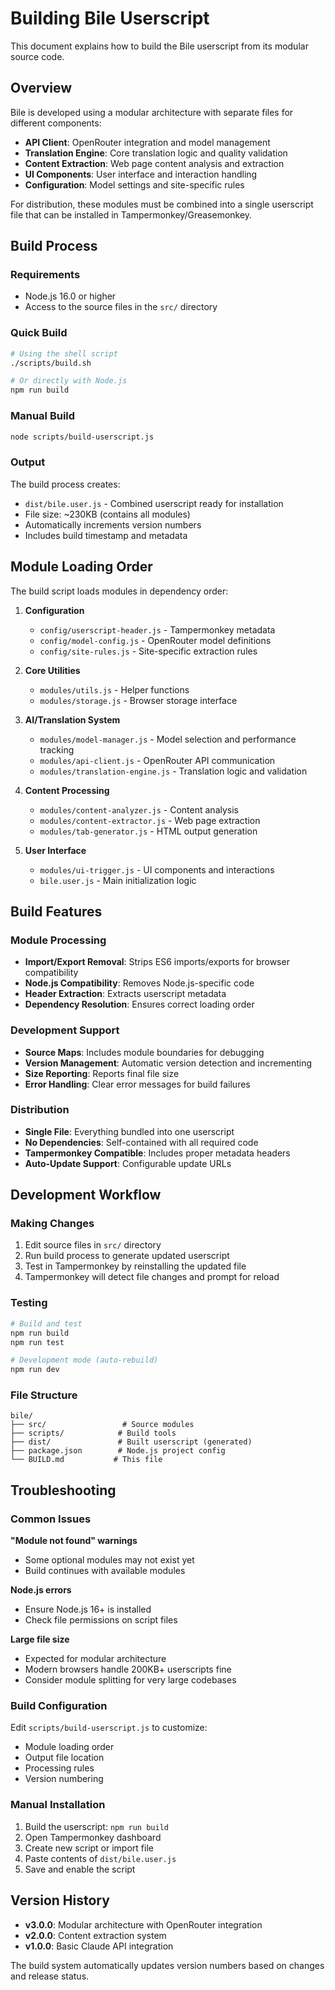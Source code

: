 # Building Bile Userscript

This document explains how to build the Bile userscript from its modular source code.

## Overview

Bile is developed using a modular architecture with separate files for different components:

- **API Client**: OpenRouter integration and model management
- **Translation Engine**: Core translation logic and quality validation  
- **Content Extraction**: Web page content analysis and extraction
- **UI Components**: User interface and interaction handling
- **Configuration**: Model settings and site-specific rules

For distribution, these modules must be combined into a single userscript file that can be installed in Tampermonkey/Greasemonkey.

## Build Process

### Requirements

- Node.js 16.0 or higher
- Access to the source files in the `src/` directory

### Quick Build

```bash
# Using the shell script
./scripts/build.sh

# Or directly with Node.js
npm run build
```

### Manual Build

```bash
node scripts/build-userscript.js
```

### Output

The build process creates:

- `dist/bile.user.js` - Combined userscript ready for installation
- File size: ~230KB (contains all modules)
- Automatically increments version numbers
- Includes build timestamp and metadata

## Module Loading Order

The build script loads modules in dependency order:

1. **Configuration**
   - `config/userscript-header.js` - Tampermonkey metadata
   - `config/model-config.js` - OpenRouter model definitions
   - `config/site-rules.js` - Site-specific extraction rules

2. **Core Utilities**
   - `modules/utils.js` - Helper functions
   - `modules/storage.js` - Browser storage interface

3. **AI/Translation System**
   - `modules/model-manager.js` - Model selection and performance tracking
   - `modules/api-client.js` - OpenRouter API communication
   - `modules/translation-engine.js` - Translation logic and validation

4. **Content Processing**
   - `modules/content-analyzer.js` - Content analysis
   - `modules/content-extractor.js` - Web page extraction
   - `modules/tab-generator.js` - HTML output generation

5. **User Interface**
   - `modules/ui-trigger.js` - UI components and interactions
   - `bile.user.js` - Main initialization logic

## Build Features

### Module Processing

- **Import/Export Removal**: Strips ES6 imports/exports for browser compatibility
- **Node.js Compatibility**: Removes Node.js-specific code
- **Header Extraction**: Extracts userscript metadata
- **Dependency Resolution**: Ensures correct loading order

### Development Support

- **Source Maps**: Includes module boundaries for debugging
- **Version Management**: Automatic version detection and incrementing
- **Size Reporting**: Reports final file size
- **Error Handling**: Clear error messages for build failures

### Distribution

- **Single File**: Everything bundled into one userscript
- **No Dependencies**: Self-contained with all required code
- **Tampermonkey Compatible**: Includes proper metadata headers
- **Auto-Update Support**: Configurable update URLs

## Development Workflow

### Making Changes

1. Edit source files in `src/` directory
2. Run build process to generate updated userscript
3. Test in Tampermonkey by reinstalling the updated file
4. Tampermonkey will detect file changes and prompt for reload

### Testing

```bash
# Build and test
npm run build
npm run test

# Development mode (auto-rebuild)
npm run dev
```

### File Structure

```
bile/
├── src/                 # Source modules
├── scripts/            # Build tools
├── dist/               # Built userscript (generated)
├── package.json        # Node.js project config
└── BUILD.md           # This file
```

## Troubleshooting

### Common Issues

**"Module not found" warnings**

- Some optional modules may not exist yet
- Build continues with available modules

**Node.js errors**

- Ensure Node.js 16+ is installed
- Check file permissions on script files

**Large file size**

- Expected for modular architecture
- Modern browsers handle 200KB+ userscripts fine
- Consider module splitting for very large codebases

### Build Configuration

Edit `scripts/build-userscript.js` to customize:

- Module loading order
- Output file location  
- Processing rules
- Version numbering

### Manual Installation

1. Build the userscript: `npm run build`
2. Open Tampermonkey dashboard
3. Create new script or import file
4. Paste contents of `dist/bile.user.js`
5. Save and enable the script

## Version History

- **v3.0.0**: Modular architecture with OpenRouter integration
- **v2.0.0**: Content extraction system
- **v1.0.0**: Basic Claude API integration

The build system automatically updates version numbers based on changes and release status.
